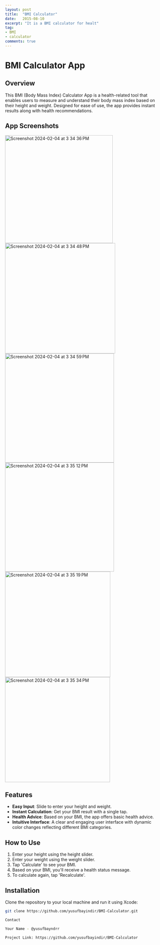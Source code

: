 ```yaml
---
layout: post
title:  "BMI Calculator"
date:   2015-08-10
excerpt: "It is a BMI calculator for healt"
tag:
- BMI
- calculator
comments: true
---
```

# BMI Calculator App

## Overview
This BMI (Body Mass Index) Calculator App is a health-related tool that enables users to measure and understand their body mass index based on their height and weight. Designed for ease of use, the app provides instant results along with health recommendations.

## App Screenshots
<img width="354" alt="Screenshot 2024-02-04 at 3 34 36 PM" src="https://github.com/yusufbayindir/BMI-Calculator/assets/126359377/1b257b0c-58f9-4fda-8908-a2648a8afb0f">
<img width="362" alt="Screenshot 2024-02-04 at 3 34 48 PM" src="https://github.com/yusufbayindir/BMI-Calculator/assets/126359377/d15a2804-ebd2-409f-adc2-69a91df26b41">
<img width="358" alt="Screenshot 2024-02-04 at 3 34 59 PM" src="https://github.com/yusufbayindir/BMI-Calculator/assets/126359377/4c6bb2db-5b2b-4aff-a991-b1c4f0f96078">
<img width="358" alt="Screenshot 2024-02-04 at 3 35 12 PM" src="https://github.com/yusufbayindir/BMI-Calculator/assets/126359377/e00e65a1-3c50-4a7e-839c-339e19e62c37">
<img width="346" alt="Screenshot 2024-02-04 at 3 35 19 PM" src="https://github.com/yusufbayindir/BMI-Calculator/assets/126359377/db4a7c3a-d19d-42cb-8c20-9612bb3ed837">
<img width="345" alt="Screenshot 2024-02-04 at 3 35 34 PM" src="https://github.com/yusufbayindir/BMI-Calculator/assets/126359377/3e21cd0a-ba1b-462e-b5f2-2da1f9a943c3">






## Features
- **Easy Input**: Slide to enter your height and weight.
- **Instant Calculation**: Get your BMI result with a single tap.
- **Health Advice**: Based on your BMI, the app offers basic health advice.
- **Intuitive Interface**: A clear and engaging user interface with dynamic color changes reflecting different BMI categories.

## How to Use
1. Enter your height using the height slider.
2. Enter your weight using the weight slider.
3. Tap 'Calculate' to see your BMI.
4. Based on your BMI, you'll receive a health status message.
5. To calculate again, tap 'Recalculate'.

## Installation
Clone the repository to your local machine and run it using Xcode:

```bash
git clone https://github.com/yusufbayindir/BMI-Calculator.git

Contact

Your Name - @yusufbayndrr

Project Link: https://github.com/yusufbayindir/BMI-Calculator
